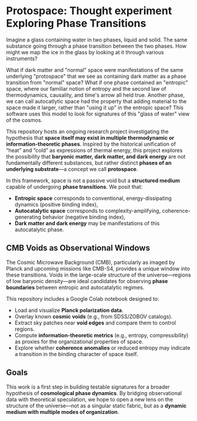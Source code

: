 
# Protospace: Thought experiment Exploring Phase Transitions 

Imagine a glass containing water in two phases, liquid and solid.  The same substance going through a phase transition between the two phases. How might we map the ice in the glass by looking at it through various instruments?

 What if dark matter and "normal" space were manifestations of the same underlying "protospace" that we see as containing dark matter as a phase transition from "normal" space?  What if one phase contained an "entropic" space, where our familiar notion of entropy and the second law of thermodynamics, causality, and time's arrow all held true.  Another phase, we can call autocatlytic space had the property that adding material to the space made it larger, rather than "using it up" in the entropic space?  This software uses this model to look for signatures of this "glass of water" view of the cosmos.

This repository hosts an ongoing research project investigating the hypothesis that **space itself may exist in multiple thermodynamic or information-theoretic phases**. Inspired by the historical unification of “heat” and “cold” as expressions of thermal energy, this project explores the possibility that **baryonic matter, dark matter, and dark energy** are not fundamentally different substances, but rather distinct **phases of an underlying substrate**—a concept we call **protospace**.

In this framework, space is not a passive void but a **structured medium** capable of undergoing **phase transitions**. We posit that:
- **Entropic space** corresponds to conventional, energy-dissipating dynamics (positive binding index),
- **Autocatalytic space** corresponds to complexity-amplifying, coherence-generating behavior (negative binding index),
- **Dark matter and dark energy** may be manifestations of this autocatalytic phase.

## CMB Voids as Observational Windows

The Cosmic Microwave Background (CMB), particularly as imaged by Planck and upcoming missions like CMB-S4, provides a unique window into these transitions. Voids in the large-scale structure of the universe—regions of low baryonic density—are ideal candidates for observing **phase boundaries** between entropic and autocatalytic regimes.

This repository includes a Google Colab notebook designed to:

- Load and visualize **Planck polarization data**.
- Overlay known **cosmic voids** (e.g., from SDSS/ZOBOV catalogs).
- Extract sky patches near **void edges** and compare them to control regions.
- Compute **information-theoretic metrics** (e.g., entropy, compressibility) as proxies for the organizational properties of space.
- Explore whether **coherence anomalies** or reduced entropy may indicate a transition in the binding character of space itself.

## Goals

This work is a first step in building testable signatures for a broader hypothesis of **cosmological phase dynamics**. By bridging observational data with theoretical speculation, we hope to open a new lens on the structure of the universe—not as a singular static fabric, but as a **dynamic medium with multiple modes of organization**.
